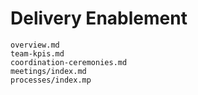 # Delivery Enablement

```{toctree}
overview.md
team-kpis.md
coordination-ceremonies.md
meetings/index.md
processes/index.mp
```
